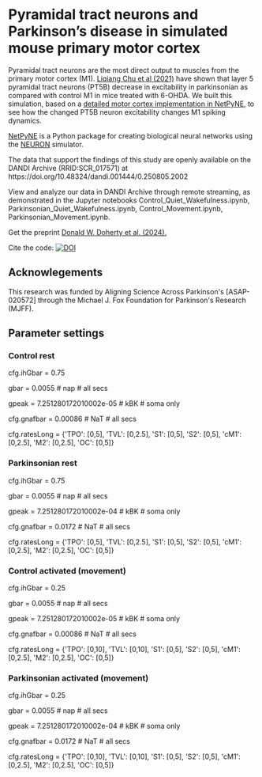 <h1>Pyramidal tract neurons and Parkinson’s disease in simulated mouse primary motor cortex</h1>
<p>Pyramidal tract neurons are the most direct output to muscles from the primary motor cortex (M1). <a href="https://www.jneurosci.org/content/41/25/5553">Liqiang Chu et al (2021)</a> have shown that layer 5 pyramidal tract neurons (PT5B) decrease in excitability in parkinsonian as compared with control M1 in mice treated with 6-OHDA.
We built this simulation, based on a <a href="https://github.com/suny-downstate-medical-center/netpyne/tree/development/examples/M1detailed">detailed motor cortex implementation in NetPyNE</a>, to see how the changed PT5B neuron excitability changes M1 spiking dynamics.</p>
<p><a href="http://doc.netpyne.org/">NetPyNE</a> is a Python package for creating biological neural networks using the <a href="https://nrn.readthedocs.io">NEURON</a> simulator.</p>
<p>The data that support the findings of this study are openly available on the DANDI Archive (RRID:SCR_017571) at https://doi.org/10.48324/dandi.001444/0.250805.2002</p>
<p>View and analyze our data in DANDI Archive through remote streaming, as demonstrated in the Jupyter notebooks Control_Quiet_Wakefulness.ipynb, Parkinsonian_Quiet_Wakefulness.ipynb, Control_Movement.ipynb, Parkinsonian_Movement.ipynb.</p>
<p>Get the preprint <a href="https://www.biorxiv.org/content/10.1101/2024.05.23.595566v1">Donald W. Doherty et al. (2024).</a></p>
<p>Cite the code: <a href="https://zenodo.org/doi/10.5281/zenodo.12399982"><img src="https://zenodo.org/badge/818711475.svg" alt="DOI"></a></p>
<h2>Acknowlegements</h2>
<p>This research was funded by Aligning Science Across Parkinson's [ASAP-020572] through the Michael J. Fox Foundation for Parkinson's Research (MJFF).</p>
<h2>Parameter settings</h2>
<h3>Control rest</h3>
<p>cfg.ihGbar = 0.75
<p>gbar = 0.0055					# nap		# all secs</p>
<p>gpeak = 7.251280172010002e-05	# kBK		# soma only</p>
<p>cfg.gnafbar = 0.00086 			# NaT		# all secs</p>
<p>cfg.ratesLong = {'TPO': [0,5], 'TVL': [0,2.5], 'S1': [0,5], 'S2': [0,5], 'cM1': [0,2.5], 'M2': [0,2.5], 'OC': [0,5]}</p>
<h3>Parkinsonian rest</h3>
<p>cfg.ihGbar = 0.75
<p>gbar = 0.0055					# nap		# all secs</p>
<p>gpeak = 7.251280172010002e-04	# kBK		# soma only</p>
<p>cfg.gnafbar = 0.0172 			# NaT		# all secs</p>
<p>cfg.ratesLong = {'TPO': [0,5], 'TVL': [0,2.5], 'S1': [0,5], 'S2': [0,5], 'cM1': [0,2.5], 'M2': [0,2.5], 'OC': [0,5]}</p>
<h3>Control activated (movement)</h3>
<p>cfg.ihGbar = 0.25
<p>gbar = 0.0055					# nap		# all secs</p>
<p>gpeak = 7.251280172010002e-05	# kBK		# soma only</p>
<p>cfg.gnafbar = 0.00086 			# NaT		# all secs</p>
<p>cfg.ratesLong = {'TPO': [0,10], 'TVL': [0,10], 'S1': [0,5], 'S2': [0,5], 'cM1': [0,2.5], 'M2': [0,2.5], 'OC': [0,5]}</p>
<h3>Parkinsonian activated (movement)</h3>
<p>cfg.ihGbar = 0.25
<p>gbar = 0.0055					# nap		# all secs</p>
<p>gpeak = 7.251280172010002e-04	# kBK		# soma only</p>
<p>cfg.gnafbar = 0.0172 			# NaT		# all secs</p>
<p>cfg.ratesLong = {'TPO': [0,10], 'TVL': [0,10], 'S1': [0,5], 'S2': [0,5], 'cM1': [0,2.5], 'M2': [0,2.5], 'OC': [0,5]}</p>
